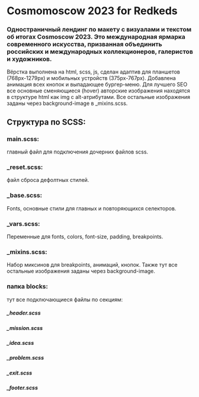 # Cosmomoscow 2023 for Redkeds
### Одностраничный лендинг по макету с визуалами и текстом об итогах Cosmoscow 2023. Это международная ярмарка современного искусства, призванная объединить российских и международных коллекционеров, галеристов и художников.

Вёрстка выполнена на html, scss, js, сделан адаптив для планшетов (768px-1279px) и мобильных устройств (375px-767px). Добавлена анимация всех кнопок и выпадающее бургер-меню.
Для лучшего SEO все основные сменяющиеся (hover) авторские изображения находятся в структуре html как img с alt-атрибутами.
Все остальные изображения заданы через background-image в _mixins.scss.

## Структура по SCSS:
### main.scss:
главный файл для подключения дочерних файлов scss.

### _reset.scss:
файл сброса дефолтных стилей.

### _base.scss:
Fonts, основные стили для главных и повторяющихся селекторов.

### _vars.scss:
Переменные для fonts, colors, font-size, padding, breakpoints.

### _mixins.scss:
Набор миксинов для breakpoints, анимаций, кнопок. Также тут все остальные изображения заданы через background-image.

### папка blocks:
тут все подключающиеся файлы по секциям:
##### _header.scss
##### _mission.scss
##### _idea.scss
##### _problem.scss
##### _exit.scss
##### _footer.scss

